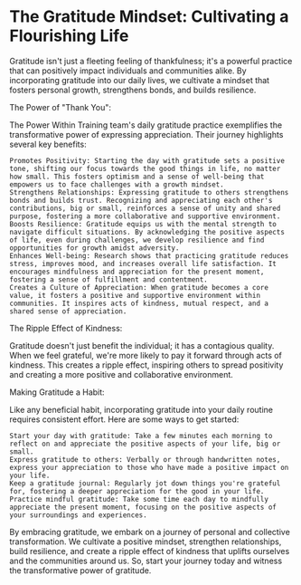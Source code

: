 # The Gratitude Mindset: Cultivating a Flourishing Life

Gratitude isn't just a fleeting feeling of thankfulness; it's a powerful practice that can positively impact individuals and communities alike. By incorporating gratitude into our daily lives, we cultivate a mindset that fosters personal growth, strengthens bonds, and builds resilience.

The Power of "Thank You":

The Power Within Training team's daily gratitude practice exemplifies the transformative power of expressing appreciation. Their journey highlights several key benefits:

    Promotes Positivity: Starting the day with gratitude sets a positive tone, shifting our focus towards the good things in life, no matter how small. This fosters optimism and a sense of well-being that empowers us to face challenges with a growth mindset.
    Strengthens Relationships: Expressing gratitude to others strengthens bonds and builds trust. Recognizing and appreciating each other's contributions, big or small, reinforces a sense of unity and shared purpose, fostering a more collaborative and supportive environment.
    Boosts Resilience: Gratitude equips us with the mental strength to navigate difficult situations. By acknowledging the positive aspects of life, even during challenges, we develop resilience and find opportunities for growth amidst adversity.
    Enhances Well-being: Research shows that practicing gratitude reduces stress, improves mood, and increases overall life satisfaction. It encourages mindfulness and appreciation for the present moment, fostering a sense of fulfillment and contentment.
    Creates a Culture of Appreciation: When gratitude becomes a core value, it fosters a positive and supportive environment within communities. It inspires acts of kindness, mutual respect, and a shared sense of appreciation.

The Ripple Effect of Kindness:

Gratitude doesn't just benefit the individual; it has a contagious quality. When we feel grateful, we're more likely to pay it forward through acts of kindness. This creates a ripple effect, inspiring others to spread positivity and creating a more positive and collaborative environment.

Making Gratitude a Habit:

Like any beneficial habit, incorporating gratitude into your daily routine requires consistent effort. Here are some ways to get started:

    Start your day with gratitude: Take a few minutes each morning to reflect on and appreciate the positive aspects of your life, big or small.
    Express gratitude to others: Verbally or through handwritten notes, express your appreciation to those who have made a positive impact on your life.
    Keep a gratitude journal: Regularly jot down things you're grateful for, fostering a deeper appreciation for the good in your life.
    Practice mindful gratitude: Take some time each day to mindfully appreciate the present moment, focusing on the positive aspects of your surroundings and experiences.

By embracing gratitude, we embark on a journey of personal and collective transformation. We cultivate a positive mindset, strengthen relationships, build resilience, and create a ripple effect of kindness that uplifts ourselves and the communities around us. So, start your journey today and witness the transformative power of gratitude.